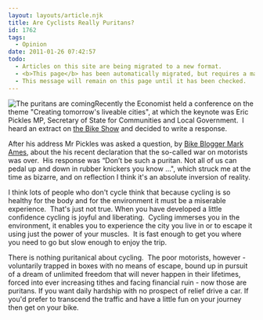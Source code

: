 ```yaml
---
layout: layouts/article.njk
title: Are Cyclists Really Puritans?
id: 1762
tags:
  - Opinion
date: 2011-01-26 07:42:57
todo:
  - Articles on this site are being migrated to a new format.
  - <b>This page</b> has been automatically migrated, but requires a manual check-&amp;-tune to ensure the format and links all work as expected.
  - This message will remain on this page until it has been checked.
---
```


![The puritans are coming](http://www.pompeybug.co.uk/wp-content/uploads/2011/01/films-1968-witchfinder-general-150x150.jpg "The puritans are coming")Recently the Economist held a conference on the theme "Creating tomorrow's liveable cities", at which the keynote was Eric Pickles MP, Secretary of State for Communities and Local Government.  I heard an extract on [the Bike Show](http://thebikeshow.net/bike-blogging-jan-gehl-eric-pickles-mp/) and decided to write a response.

After his address Mr Pickles was asked a question, by [Bike Blogger Mark Ames](http://ibikelondon.blogspot.com/2011/01/boris-pickles-gehl-3-men-3-different.html), about the his recent declaration that the so-called war on motorists was over.  His response was “Don’t be such a puritan. Not all of us can pedal up and down in rubber knickers you know …", which struck me at the time as bizarre, and on reflection I think it's an absolute inversion of reality.

I think lots of people who don't cycle think that because cycling is so healthy for the body and for the environment it must be a miserable experience.  That's just not true. When you have developed a little confidence cycling is joyful and liberating.  Cycling immerses you in the environment, it enables you to experience the city you live in or to escape it using just the power of your muscles.  It is fast enough to get you where you need to go but slow enough to enjoy the trip.

There is nothing puritanical about cycling.  The poor motorists, however - voluntarily trapped in boxes with no means of escape, bound up in pursuit of a dream of unlimited freedom that will never happen in their lifetimes, forced into ever increasing tithes and facing financial ruin - now those are puritans. If you want daily hardship with no prospect of relief drive a car. If you'd prefer to transcend the traffic and have a little fun on your journey then get on your bike.